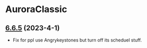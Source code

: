 # AuroraClassic

## [6.6.5](https://github.com/siweia/AuroraClassic/tree/6.6.5) (2023-4-1)

- Fix for ppl use Angrykeystones but turn off its scheduel stuff.